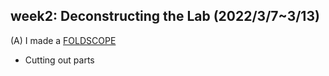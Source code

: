 ## week2: Deconstructing the Lab (2022/3/7~3/13)

(A) I made a [FOLDSCOPE](https://www.foldscope.com/)
* Cutting out parts
